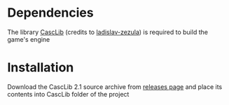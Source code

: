 # Dependencies

The library [CascLib](https://github.com/ladislav-zezula/CascLib) (credits to [ladislav-zezula](https://github.com/ladislav-zezula)) is required to build the game's engine

# Installation

Download the CascLib 2.1 source archive from [releases page](https://github.com/ladislav-zezula/CascLib/releases) and place its contents into CascLib folder of the project